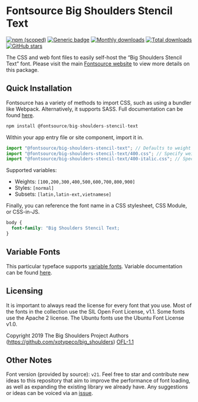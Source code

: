 # Fontsource Big Shoulders Stencil Text

[![npm (scoped)](https://img.shields.io/npm/v/@fontsource/big-shoulders-stencil-text?color=brightgreen)](https://www.npmjs.com/package/@fontsource/big-shoulders-stencil-text) [![Generic badge](https://img.shields.io/badge/fontsource-passing-brightgreen)](https://github.com/fontsource/fontsource) [![Monthly downloads](https://badgen.net/npm/dm/@fontsource/big-shoulders-stencil-text)](https://github.com/fontsource/fontsource) [![Total downloads](https://badgen.net/npm/dt/@fontsource/big-shoulders-stencil-text)](https://github.com/fontsource/fontsource) [![GitHub stars](https://img.shields.io/github/stars/fontsource/fontsource.svg?style=social&label=Star)](https://github.com/fontsource/fontsource/stargazers)

The CSS and web font files to easily self-host the “Big Shoulders Stencil Text” font. Please visit the main [Fontsource website](https://fontsource.org/fonts/big-shoulders-stencil-text) to view more details on this package.

## Quick Installation

Fontsource has a variety of methods to import CSS, such as using a bundler like Webpack. Alternatively, it supports SASS. Full documentation can be found [here](https://fontsource.org/docs/getting-started/introduction).

```javascript
npm install @fontsource/big-shoulders-stencil-text
```

Within your app entry file or site component, import it in.

```javascript
import "@fontsource/big-shoulders-stencil-text"; // Defaults to weight 400
import "@fontsource/big-shoulders-stencil-text/400.css"; // Specify weight
import "@fontsource/big-shoulders-stencil-text/400-italic.css"; // Specify weight and style

```

Supported variables:
- Weights: `[100,200,300,400,500,600,700,800,900]`
- Styles: `[normal]`
- Subsets: `[latin,latin-ext,vietnamese]`

Finally, you can reference the font name in a CSS stylesheet, CSS Module, or CSS-in-JS.

```css
body {
  font-family: "Big Shoulders Stencil Text;
}
```

## Variable Fonts

This particular typeface supports [variable fonts](https://developer.mozilla.org/en-US/docs/Web/CSS/CSS_Fonts/Variable_Fonts_Guide).
Variable documentation can be found [here](https://fontsource.org/docs/getting-started/variable).

## Licensing
It is important to always read the license for every font that you use.
Most of the fonts in the collection use the SIL Open Font License, v1.1. Some fonts use the Apache 2 license. The Ubuntu fonts use the Ubuntu Font License v1.0.

Copyright 2019 The Big Shoulders Project Authors (https://github.com/xotypeco/big_shoulders)
[OFL-1.1](http://scripts.sil.org/OFL)

## Other Notes
Font version (provided by source): `v21`.
Feel free to star and contribute new ideas to this repository that aim to improve the performance of font loading, as well as expanding the existing library we already have. Any suggestions or ideas can be voiced via an [issue](https://github.com/fontsource/fontsource/issues).